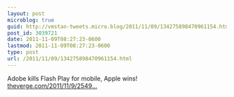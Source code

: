 ```yaml
---
layout: post
microblog: true
guid: http://vmstan-tweets.micro.blog/2011/11/09/134275898470961154.html
post_id: 3039721
date: 2011-11-09T08:27:23-0600
lastmod: 2011-11-09T08:27:23-0600
type: post
url: /2011/11/09/134275898470961154.html
---
```

Adobe kills Flash Play for mobile, Apple wins! <a href="http://www.theverge.com/2011/11/9/2549178/adobe-officially-kills-flash-player-for-mobile-says-html5-is-the-best/in/2313237">theverge.com/2011/11/9/2549…</a>

